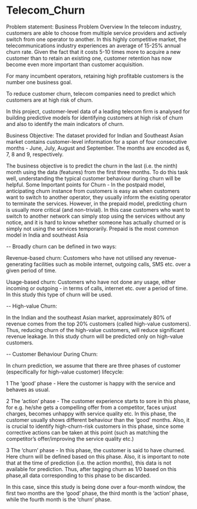 # Telecom_Churn
Problem statement:
Business Problem Overview
In the telecom industry, customers are able to choose from multiple service providers and actively switch from one operator to another. In this highly competitive market, the telecommunications industry experiences an average of 15-25% annual churn rate. Given the fact that it costs 5-10 times more to acquire a new customer than to retain an existing one, customer retention has now become even more important than customer acquisition.

For many incumbent operators, retaining high profitable customers is the number one business goal.

To reduce customer churn, telecom companies need to predict which customers are at high risk of churn.

In this project, customer-level data of a leading telecom firm is analysed for building predictive models for identifying customers at high risk of churn and also to identify the main indicators of churn.

Business Objective:
The dataset provided for Indian and Southeast Asian market contains customer-level information for a span of four consecutive months - June, July, August and September. The months are encoded as 6, 7, 8 and 9, respectively.

The business objective is to predict the churn in the last (i.e. the ninth) month using the data (features) from the first three months. To do this task well, understanding the typical customer behaviour during churn will be helpful.
Some Important points for Churn -
In the postpaid model, anticipating churn instance from customers is easy as when customers want to switch to another operator, they usually inform the existing operator to terminate the services. However, in the prepaid model, predicting churn is usually more critical (and non-trivial). In this case customers who want to switch to another network can simply stop using the services without any notice, and it is hard to know whether someone has actually churned or is simply not using the services temporarily. Prepaid is the most common model in India and southeast Asia

-- Broadly churn can be defined in two ways:

Revenue-based churn: Customers who have not utilised any revenue-generating facilities such as mobile internet, outgoing calls, SMS etc. over a given period of time.

Usage-based churn: Customers who have not done any usage, either incoming or outgoing - in terms of calls, internet etc. over a period of time. In this study this type of churn will be used.

-- High-value Churn:

In the Indian and the southeast Asian market, approximately 80% of revenue comes from the top 20% customers (called high-value customers). Thus, reducing churn of the high-value customers, will reduce significant revenue leakage. In this study churn will be predicted only on high-value customers.

-- Customer Behaviour During Churn:

In churn prediction, we assume that there are three phases of customer (especifically for high-value customer) lifecycle:

1 The ‘good’ phase - Here the customer is happy with the service and behaves as usual.

2 The ‘action’ phase - The customer experience starts to sore in this phase, for e.g. he/she gets a compelling offer from a competitor, faces unjust charges, becomes unhappy with service quality etc. In this phase, the customer usually shows different behaviour than the ‘good’ months. Also, it is crucial to identify high-churn-risk customers in this phase, since some corrective actions can be taken at this point (such as matching the competitor’s offer/improving the service quality etc.)

3 The ‘churn’ phase - In this phase, the customer is said to have churned. Here churn will be defined based on this phase. Also, it is important to note that at the time of prediction (i.e. the action months), this data is not available for prediction. Thus, after tagging churn as 1/0 based on this phase,all data corresponding to this phase to be discarded.

In this case, since this study is being done over a four-month window, the first two months are the ‘good’ phase, the third month is the ‘action’ phase, while the fourth month is the ‘churn’ phase.
